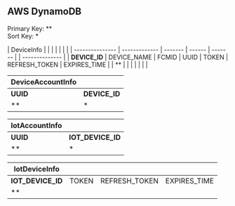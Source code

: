 ## AWS DynamoDB

Primary Key: ** <br>
Sort Key: *

| DeviceInfo      |               |         |        |         |               |                |
| --------------- | ------------- | ------- | ------ | ------- |               | -------------- |
| **DEVICE_ID**   | DEVICE_NAME   | FCMID   | UUID   | TOKEN   | REFRESH_TOKEN | EXPIRES_TIME   |
| **              |               |         |        |         |               |                |

| DeviceAccountInfo |               |
|-------------------|---------------|
| **UUID**          | **DEVICE_ID** |
| **                | *             |

| IotAccountInfo |                   |
|----------------|-------------------|
| **UUID**       | **IOT_DEVICE_ID** |
| **             | *                 |

|   IotDeviceInfo   |       |               |              |
|-------------------|-------|---------------|--------------|
| **IOT_DEVICE_ID** | TOKEN | REFRESH_TOKEN | EXPIRES_TIME |
| **                |       |               |              |